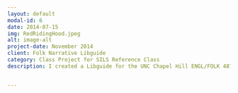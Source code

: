 ```yaml
---
layout: default
modal-id: 6
date: 2014-07-15
img: RedRidingHood.jpeg
alt: image-alt
project-date: November 2014
client: Folk Narrative Libguide
category: Class Project for SILS Reference Class
description: I created a Libguide for the UNC Chapel Hill ENGL/FOLK 487 Folk Narrative Class using the wix.com platform.  I based the resources, suggestions, tips etc. on the syllabus provided to me by the professor. [Here is the link to the Libguide.](http://mesaac.wix.com/487-folk-narrative)


---
```

